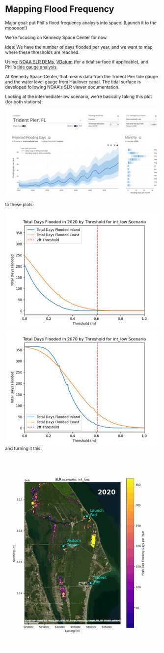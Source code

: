 # Mapping Flood Frequency

Major goal: put Phil's flood frequency analysis into space. 
(Launch it to the mooooon!)

We're focusing on Kennedy Space Center for now.

Idea: We have the number of days flooded per year, and we want to map where these thresholds are reached.

Using: [NOAA SLR DEMs](https://coast.noaa.gov/slrdata/), [VDatum](https://vdatum.noaa.gov/welcome.html) (for a tidal surface if applicable), and Phil's [tide gauge analysis](https://sealevel.nasa.gov/flooding-analysis-tool/projected-flooding?station-id=8721604&scenario=int-low&threshold=061).

At Kennedy Space Center, that means data from the Trident Pier tide gauge and the water level gauge from Haulover canal.
The tidal surface is developed following NOAA's SLR viewer documentation.

Looking at the intermediate-low scenario, we're basically taking this plot (for both stations):

![Screenshot](vizForMarkdown/floodanalysistool.png)

to these plots:

![Flood Mapping](vizForMarkdown/int_low_threshold_to_days_2020.png)
![Flood Mapping](vizForMarkdown/int_low_threshold_to_days_2070.png)
and turning it this:

![Animation](vizForMarkdown/htf_int_low_animation_MHHW.gif)

